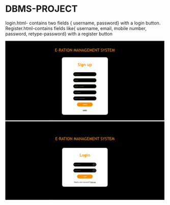 # DBMS-PROJECT
login.html- contains two fields { username, password} with a login button.
Register.html-contains fields like{ username, email, mobile number, password, retype-password} with a register button

<img src="images/register.jpg" width="500">
<img src="images/login.jpg" width="500">
